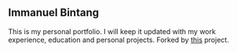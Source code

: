 ## Immanuel Bintang

This is my personal portfolio.
I will keep it updated with my work experience, education and personal projects.
Forked by [this](https://github.com/RyanFitzgerald/devportfolio) project.